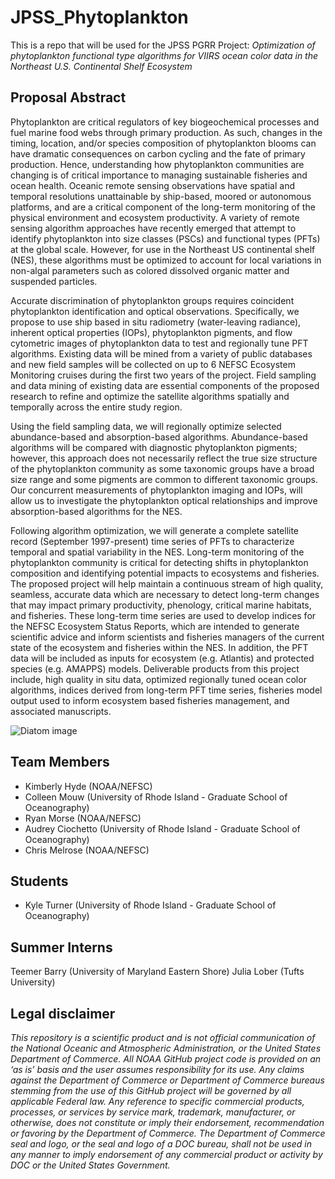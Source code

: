 # JPSS_Phytoplankton
This is a repo that will be used for the JPSS PGRR Project: 
*Optimization of phytoplankton functional type algorithms for VIIRS ocean color data in the Northeast U.S. Continental Shelf Ecosystem*


## Proposal Abstract

Phytoplankton are critical regulators of key biogeochemical processes and fuel marine food webs through primary production. As such, changes in the timing, location, and/or species composition of phytoplankton blooms can have dramatic consequences on carbon cycling and the fate of primary production. Hence, understanding how phytoplankton communities are changing is of critical importance to managing sustainable fisheries and ocean health. Oceanic remote sensing observations have spatial and temporal resolutions unattainable by ship-based, moored or autonomous platforms, and are a critical component of the long-term monitoring of the physical environment and ecosystem productivity. A variety of remote sensing algorithm approaches have recently emerged that attempt to identify phytoplankton into size classes (PSCs) and functional types (PFTs) at the global scale. However, for use in the Northeast US continental shelf (NES), these algorithms must be optimized to account for local variations in non-algal parameters such as colored dissolved organic matter and suspended particles.

Accurate discrimination of phytoplankton groups requires coincident phytoplankton identification and optical observations. Specifically, we propose to use ship based in situ radiometry (water-leaving radiance), inherent optical properties (IOPs), phytoplankton pigments, and flow cytometric images of phytoplankton data to test and regionally tune PFT algorithms. Existing data will be mined from a variety of public databases and new field samples will be collected on up to 6 NEFSC Ecosystem Monitoring cruises during the first two years of the project. Field sampling and data mining of existing data are essential components of the proposed research to refine and optimize the satellite algorithms spatially and temporally across the entire study region.

Using the field sampling data, we will regionally optimize selected abundance-based and absorption-based algorithms. Abundance-based algorithms will be compared with diagnostic phytoplankton pigments; however, this approach does not necessarily reflect the true size structure of the phytoplankton community as some taxonomic groups have a broad size range and some pigments are common to different taxonomic groups. Our concurrent measurements of phytoplankton imaging and IOPs, will allow us to investigate the phytoplankton optical relationships and improve absorption-based algorithms for the NES.

Following algorithm optimization, we will generate a complete satellite record (September 1997-present) time series of PFTs to characterize temporal and spatial variability in the NES. Long-term monitoring of the phytoplankton community is critical for detecting shifts in phytoplankton composition and identifying potential impacts to ecosystems and fisheries. The proposed project will help maintain a continuous stream of high quality, seamless, accurate data which are necessary to detect long-term changes that may impact primary productivity, phenology, critical marine habitats, and fisheries. These long-term time series are used to develop indices for the NEFSC Ecosystem Status Reports, which are intended to generate scientific advice and inform scientists and fisheries managers of the current state of the ecosystem and fisheries within the NES. In addition, the PFT data will be included as inputs for ecosystem (e.g. Atlantis) and protected species (e.g. AMAPPS) models. Deliverable products from this project include, high quality in situ data, optimized regionally tuned ocean color algorithms, indices derived from long-term PFT time series, fisheries model output used to inform ecosystem based fisheries management, and associated manuscripts.

![Diatom image]()

## Team Members
- Kimberly Hyde (NOAA/NEFSC)
- Colleen Mouw (University of Rhode Island - Graduate School of Oceanography)
- Ryan Morse (NOAA/NEFSC)
- Audrey Ciochetto (University of Rhode Island - Graduate School of Oceanography)
- Chris Melrose (NOAA/NEFSC)

## Students
- Kyle Turner (University of Rhode Island - Graduate School of Oceanography)

## Summer Interns
Teemer Barry (University of Maryland Eastern Shore)
Julia Lober (Tufts University)

## Legal disclaimer
*This repository is a scientific product and is not official communication of the National Oceanic and Atmospheric Administration, or the United States Department of Commerce. All NOAA GitHub project code is provided on an ‘as is’ basis and the user assumes responsibility for its use. Any claims against the Department of Commerce or Department of Commerce bureaus stemming from the use of this GitHub project will be governed by all applicable Federal law. Any reference to specific commercial products, processes, or services by service mark, trademark, manufacturer, or otherwise, does not constitute or imply their endorsement, recommendation or favoring by the Department of Commerce. The Department of Commerce seal and logo, or the seal and logo of a DOC bureau, shall not be used in any manner to imply endorsement of any commercial product or activity by DOC or the United States Government.*
